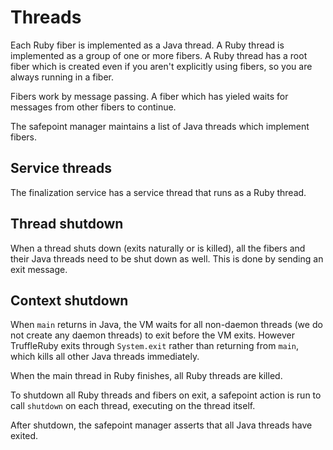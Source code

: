 # Threads

Each Ruby fiber is implemented as a Java thread. A Ruby thread is implemented as
a group of one or more fibers. A Ruby thread has a root fiber which is created
even if you aren't explicitly using fibers, so you are always running in a
fiber.

Fibers work by message passing. A fiber which has yieled waits for messages from
other fibers to continue.

The safepoint manager maintains a list of Java threads which implement fibers.

## Service threads

The finalization service has a service thread that runs as a Ruby thread.

## Thread shutdown

When a thread shuts down (exits naturally or is killed), all the fibers and
their Java threads need to be shut down as well. This is done by sending an exit
message.

## Context shutdown

When `main` returns in Java, the VM waits for all non-daemon threads (we do not
create any daemon threads) to exit before the VM exits. However TruffleRuby
exits through `System.exit` rather than returning from `main`, which kills all
other Java threads immediately.

When the main thread in Ruby finishes, all Ruby threads are killed.

To shutdown all Ruby threads and fibers on exit, a safepoint action is run to
call `shutdown` on each thread, executing on the thread itself.

After shutdown, the safepoint manager asserts that all Java threads have exited.
